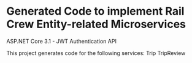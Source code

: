 # Generated Code to implement Rail Crew Entity-related Microservices

ASP.NET Core 3.1 - JWT Authentication API

This project generates code for the following services:
Trip
TripReview
